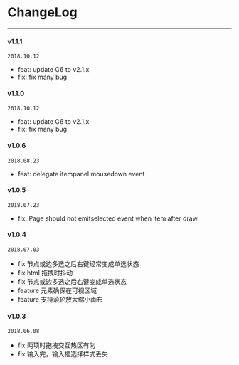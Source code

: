 
# ChangeLog

---

#### v1.1.1

`2018.10.12`

- feat: update G6 to v2.1.x
- fix: fix many bug

#### v1.1.0

`2018.10.12`

- feat: update G6 to v2.1.x
- fix: fix many bug

#### v1.0.6

`2018.08.23`

- feat:   delegate itempanel mousedown event 

#### v1.0.5

`2018.07.23`

- fix:    Page should not emitselected event when item after draw. 

#### v1.0.4

`2018.07.03`

- fix     节点或边多选之后右键经常变成单选状态
- fix     html 拖拽时抖动
- fix     节点或边多选之后右键变成单选状态 
- feature 元素确保在可视区域
- feature 支持滚轮放大缩小画布

#### v1.0.3

`2018.06.08`

- fix 两项时拖拽交互热区有勿
- fix 输入完，输入框选择样式丢失
